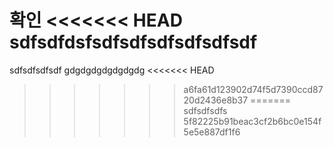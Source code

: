 확인
<<<<<<< HEAD
sdfsdfdsfsdfsdfsdfsdfsdfsdf
=======
sdfsdfsdfsdf
gdgdgdgdgdgdgdg
<<<<<<< HEAD
>>>>>>> a6fa61d123902d74f5d7390ccd8720d2436e8b37
=======
sdfsdfsdfs
>>>>>>> 5f82225b91beac3cf2b6bc0e154f5e5e887df1f6
